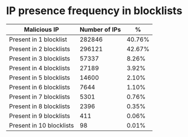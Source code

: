 # IP presence frequency in blocklists
| Malicious IP | Number of IPs | % |
|----|----|----|
| Present in 1 blocklist | 282846 | 40.76% |
| Present in 2 blocklists | 296121 | 42.67% |
| Present in 3 blocklists | 57337 | 8.26% |
| Present in 4 blocklists | 27189 | 3.92% |
| Present in 5 blocklists | 14600 | 2.10% |
| Present in 6 blocklists | 7644 | 1.10% |
| Present in 7 blocklists | 5301 | 0.76% |
| Present in 8 blocklists | 2396 | 0.35% |
| Present in 9 blocklists | 411 | 0.06% |
| Present in 10 blocklists | 98 | 0.01% |
